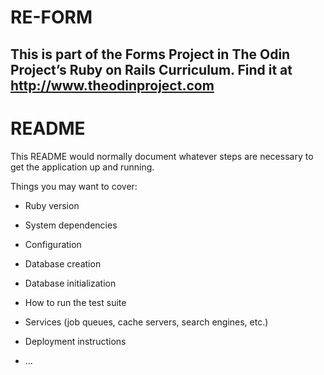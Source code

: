 # RE-FORM

## This is part of the Forms Project in The Odin Project’s Ruby on Rails Curriculum. Find it at http://www.theodinproject.com

# README

This README would normally document whatever steps are necessary to get the
application up and running.

Things you may want to cover:

* Ruby version

* System dependencies

* Configuration

* Database creation

* Database initialization

* How to run the test suite

* Services (job queues, cache servers, search engines, etc.)

* Deployment instructions

* ...
